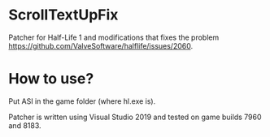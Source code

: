 # ScrollTextUpFix

Patcher for Half-Life 1 and modifications that fixes the problem https://github.com/ValveSoftware/halflife/issues/2060.

# How to use?

Put ASI in the game folder (where hl.exe is).

Patcher is written using Visual Studio 2019 and tested on game builds 7960 and 8183.